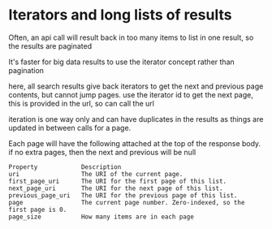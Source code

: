 # Iterators and long lists of results

Often, an api call will result back in too many items to list in one result, so the results are paginated

It's faster for big data results to use the iterator concept rather than pagination

here, all search results give back iterators to get the next and previous page contents, but cannot jump pages.
use the iterator id to get the next page, this is provided in the url, so can call the url

iteration is one way only and can have duplicates in the results as things are updated in between calls for a page.

Each page will have the following attached at the top of the response body. if no extra pages, then the next and previous will be null

    Property	        Description
    uri	                The URI of the current page.
    first_page_uri	    The URI for the first page of this list.
    next_page_uri	    The URI for the next page of this list.
    previous_page_uri	The URI for the previous page of this list.
    page	            The current page number. Zero-indexed, so the first page is 0.
    page_size	        How many items are in each page
